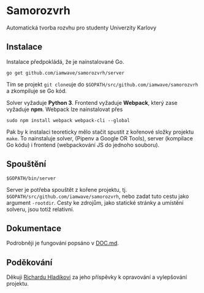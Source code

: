 # Samorozvrh
Automatická tvorba rozvhu pro studenty Univerzity Karlovy

## Instalace
Instalace předpokládá, že je nainstalované Go.

```
go get github.com/iamwave/samorozvrh/server
```

Tím se projekt `git clone`uje do `$GOPATH/src/github.com/iamwave/samorozvrh` a zkompiluje se Go kód.

Solver vyžaduje **Python 3**.
Frontend vyžaduje **Webpack**, který zase vyžaduje **npm**. Webpack lze nainstalovat přes

```
sudo npm install webpack webpack-cli --global
```

Pak by k instalaci teoreticky mělo stačit spustit z kořenové složky projektu `make`.
To nainstaluje solver, (Pipenv a Google OR Tools), server (kompilace Go kódu) i frontend (webpackování JS do jednoho souboru).

## Spouštění

```
$GOPATH/bin/server
```

Server je potřeba spouštět z kořene projektu, tj. `$GOPATH/src/github.com/iamwave/samorozvrh`, nebo zadat tuto cestu jako argument `-rootdir`.
Cesty ke zdrojům, jako statické stránky a umístění solveru, jsou totiž relativní.

## Dokumentace

Podrobněji je fungování popsáno v [DOC.md](./DOC.md).

## Poděkování

Děkuji [Richardu Hladíkovi](https://github.com/RichardHladik) za jeho příspěvky k opravování a vylepšování projektu.
